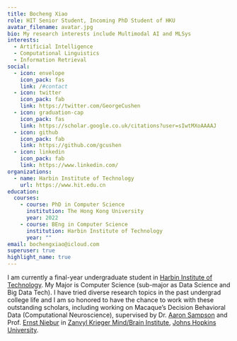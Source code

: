 ```yaml
---
title: Bocheng Xiao
role: HIT Senior Student, Incoming PhD Student of HKU
avatar_filename: avatar.jpg
bio: My research interests include Multimodal AI and MLSys
interests:
  - Artificial Intelligence
  - Computational Linguistics
  - Information Retrieval
social:
  - icon: envelope
    icon_pack: fas
    link: /#contact
  - icon: twitter
    icon_pack: fab
    link: https://twitter.com/GeorgeCushen
  - icon: graduation-cap
    icon_pack: fas
    link: https://scholar.google.co.uk/citations?user=sIwtMXoAAAAJ
  - icon: github
    icon_pack: fab
    link: https://github.com/gcushen
  - icon: linkedin
    icon_pack: fab
    link: https://www.linkedin.com/
organizations:
  - name: Harbin Institute of Technology
    url: https://www.hit.edu.cn
education:
  courses:
    - course: PhD in Computer Science
      institution: The Hong Kong University
      year: 2022
    - course: BEng in Computer Science
      institution: Harbin Institute of Technology
      year: ""
email: bochengxiao@icloud.com
superuser: true
highlight_name: true
---
```

I am currently a final-year undergraduate student in [Harbin Institute of Technology](https://www.hit.edu.cn/). My Major is Computer Science (sub-major as Data Science and Big Data Tech). I have tried diverse research topics in the past undergrad college life and I am so honored to have the chance to work with these outstanding scholars, including working on Macaque’s Decision Behavioral Data (Computational Neuroscience), supervised by Dr. [Aaron Sampson](https://scholar.google.com/citations?user=jy8NxFYAAAAJ&hl=en) and Prof. [Ernst Niebur](https://krieger.jhu.edu/mbi/directory/ernst-niebur/) in [Zanvyl Krieger Mind/Brain Institute](https://krieger.jhu.edu/mbi/), [Johns Hopkins University](https://www.jhu.edu/).